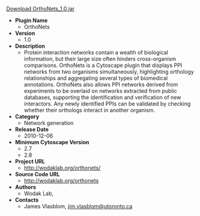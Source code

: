 <a href="OrthoNets_1.0.jar">Download OrthoNets_1.0.jar</a>

* __Plugin Name__
  * OrthoNets
* __Version__
  * 1.0
* __Description__
  * Protein interaction networks contain a wealth of biological information, but their large size often hinders cross-organism comparisons. OrthoNets is a Cytoscape plugin that displays PPI networks from two organisms simultaneously, highlighting orthology relationships and aggregating several types of biomedical annotations.  OrthoNets also allows PPI networks derived from experiments to be overlaid on networks extracted from public databases, supporting the identification and verification of new interactors. Any newly identified PPIs can be validated by checking whether their orthologs interact in another organism.
* __Category__
  * Network generation
* __Release Date__
  * 2010-12-06
* __Minimum Cytoscape Version__
  * 2.7
  * 2.8
* __Project URL__
  * http://wodaklab.org/orthonets/
* __Source Code URL__
  * http://wodaklab.org/orthonets
* __Authors__
  * Wodak Lab, 
* __Contacts__
  * James Vlasblom, jim.vlasblom@utoronto.ca
